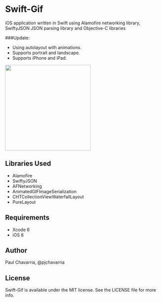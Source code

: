 Swift-Gif
=========

iOS application written in Swift using Alamofire networking library, SwiftyJSON JSON parsing library and Objective-C libraries

###Update:
- Using autolayout with animations.
- Supports portrait and landscape.
- Supports iPhone and iPad.

<img src="Swift-Gif/demo.gif" width="276"/>

## Libraries Used

- Alamofire
- SwiftyJSON
- AFNetworking
- AnimatedGIFImageSerialization
- CHTCollectionViewWaterfallLayout
- PureLayout

## Requirements

- Xcode 6
- iOS 8

## Author

Paul Chavarria, @pjchavarria

## License

Swift-Gif is available under the MIT license. See the LICENSE file for more info.

